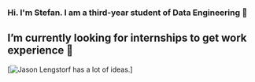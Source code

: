 ### Hi. I'm Stefan. I am a third-year student of Data Engineering 👋
## I’m currently looking for internships to get work experience 🤖

[![Jason Lengstorf has a lot of ideas.](https://res.cloudinary.com/jlengstorf/image/upload/f_auto,g_auto/v1593579116/jason.af/og-image.jpg)]
